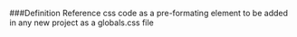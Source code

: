 ###Definition
Reference css code as a pre-formating element to be added in any new project as a globals.css file
